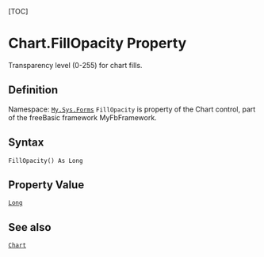 [TOC]
# Chart.FillOpacity Property
Transparency level (0-255) for chart fills.
## Definition
Namespace: [`My.Sys.Forms`](My.Sys.Forms.md)
`FillOpacity` is property of the Chart control, part of the freeBasic framework MyFbFramework.
## Syntax
```freeBasic
FillOpacity() As Long
```
## Property Value
[`Long`]("https://www.freebasic.net/wiki/KeyPgLong")
## See also
[`Chart`](Chart.md)
